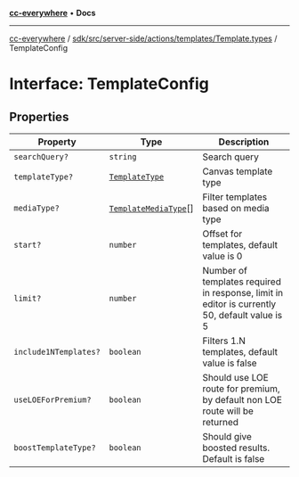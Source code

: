 [**cc-everywhere**](../../../../../../../index.md) • **Docs**

***

[cc-everywhere](../../../../../../../index.md) / [sdk/src/server-side/actions/templates/Template.types](../index.md) / TemplateConfig

# Interface: TemplateConfig

## Properties

| Property | Type | Description |
| ------ | ------ | ------ |
| `searchQuery?` | `string` | Search query |
| `templateType?` | [`TemplateType`](../../../../../../../shared/src/types/AppConfig.types/enumerations/TemplateType.md) | Canvas template type |
| `mediaType?` | [`TemplateMediaType`](../../../../../../../shared/src/types/AppConfig.types/enumerations/TemplateMediaType.md)[] | Filter templates based on media type |
| `start?` | `number` | Offset for templates, default value is 0 |
| `limit?` | `number` | Number of templates required in response, limit in editor is currently 50, default value is 5 |
| `include1NTemplates?` | `boolean` | Filters 1.N templates, default value is false |
| `useLOEForPremium?` | `boolean` | Should use LOE route for premium, by default non LOE route will be returned |
| `boostTemplateType?` | `boolean` | Should give boosted results. Default is false |
